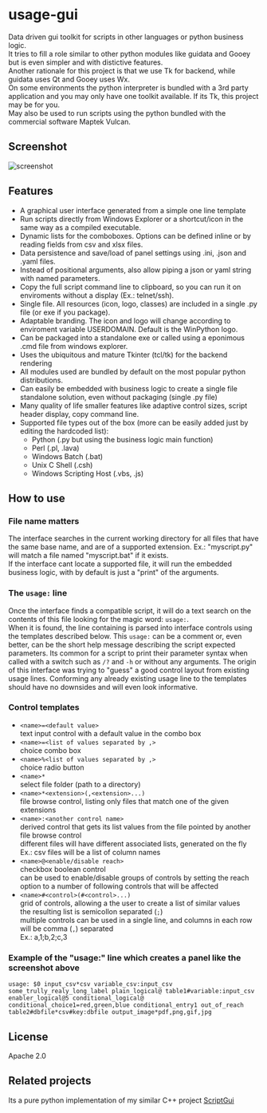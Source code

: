 # usage-gui
Data driven gui toolkit for scripts in other languages or python business logic.  
It tries to fill a role similar to other python modules like guidata and Gooey but is even simpler and with distictive features.  
Another rationale for this project is that we use Tk for backend, while guidata uses Qt and Gooey uses Wx.  
On some environments the python interpreter is bundled with a 3rd party application and you may only have one toolkit available. If its Tk, this project may be for you.   
May also be used to run scripts using the python bundled with the commercial software Maptek Vulcan.  

## Screenshot
![screenshot](./assets/example1os.png?raw=true)

## Features
 - A graphical user interface generated from a simple one line template
 - Run scripts directly from Windows Explorer or a shortcut/icon in the same way as a compiled executable.
 - Dynamic lists for the comboboxes. Options can be defined inline or by reading fields from csv and xlsx files.
 - Data persistence and save/load of panel settings using .ini, .json and .yaml files.
 - Instead of positional arguments, also allow piping a json or yaml string with named parameters.
 - Copy the full script command line to clipboard, so you can run it on enviroments without a display (Ex.: telnet/ssh).
 - Single file. All resources (icon, logo, classes) are included in a single .py file (or exe if you package).
 - Adaptable branding. The icon and logo will change according to enviroment variable USERDOMAIN. Default is the WinPython logo.
 - Can be packaged into a standalone exe or called using a eponimous .cmd file from windows explorer.
 - Uses the ubiquitous and mature Tkinter (tcl/tk) for the backend rendering
 - All modules used are bundled by default on the most popular python distributions.
 - Can easily be embedded with business logic to create a single file standalone solution, even without packaging (single .py file)
 - Many quality of life smaller features like adaptive control sizes, script header display, copy command line.
 - Supported file types out of the box (more can be easily added just by editing the hardcoded list):
   - Python (.py but using the business logic main function)
   - Perl (.pl, .lava)
   - Windows Batch (.bat)
   - Unix C Shell (.csh)
   - Windows Scripting Host (.vbs, .js)
 
## How to use
### File name matters
The interface searches in the current working directory for all files that have the same base name, and are of a supported extension.
Ex.: "myscript.py" will match a file named "myscript.bat" if it exists.  
If the interface cant locate a supported file, it will run the embedded business logic, with by default is just a "print" of the arguments.  


### The `usage:` line
Once the interface finds a compatible script, it will do a text search on the contents of this file looking for the magic word: `usage:`.   
When it is found, the line containing is parsed into interface controls using the templates described below. This `usage:` can be a comment or, even better, can be the short help message describing the script expected parameters. Its common for a script to print their parameter syntax when called with a switch such as `/?` and `-h` or without any arguments. The origin of this interface was trying to "guess" a good control layout from existing usage lines. Conforming any already existing usage line to the templates should have no downsides and will even look informative.

### Control templates
- `<name>=<default value>`  
text input control with a default value in the combo box
- `<name>=<list of values separated by ,>`  
choice combo box
- `<name>%<list of values separated by ,>`  
choice radio button
- `<name>*`  
select file folder (path to a directory)
- `<name>*<extension>(,<extension>...)`  
file browse control, listing only files that match one of the given extensions
- `<name>:<another control name>`  
derived control that gets its list values from the file pointed by another file browse control  
different files will have different associated lists, generated on the fly  
Ex.: csv files will be a list of column names  
- `<name>@<enable/disable reach>`  
checkbox boolean control  
can be used to enable/disable groups of controls by setting the reach option to a number of following controls that will be affected
- `<name>#<control>(#<control>...)`  
grid of controls, allowing a the user to create a list of similar values  
the resulting list is semicollon separated (`;`)  
multiple controls can be used in a single line, and columns in each row will be comma (`,`) separated  
Ex.: a,1;b,2;c,3  

### Example of the "usage:" line which creates a panel like the screenshot above
`usage: $0 input_csv*csv variable_csv:input_csv some_trully_realy_long_label plain_logical@ table1#variable:input_csv enabler_logical@5 conditional_logical@ conditional_choice1=red,green,blue conditional_entry1 out_of_reach table2#dbfile*csv#key:dbfile output_image*pdf,png,gif,jpg`

## License
Apache 2.0

## Related projects
Its a pure python implementation of my similar C++ project [ScriptGui](https://github.com/pemn/ScriptGui)  
